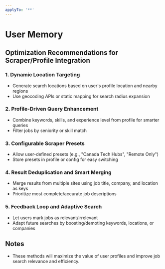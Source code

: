 ```yaml
---
applyTo: '**'
---
```


# User Memory

## Optimization Recommendations for Scraper/Profile Integration

### 1. Dynamic Location Targeting
- Generate search locations based on user's profile location and nearby regions
- Use geocoding APIs or static mapping for search radius expansion

### 2. Profile-Driven Query Enhancement
- Combine keywords, skills, and experience level from profile for smarter queries
- Filter jobs by seniority or skill match

### 3. Configurable Scraper Presets
- Allow user-defined presets (e.g., "Canada Tech Hubs", "Remote Only")
- Store presets in profile or config for easy switching

### 4. Result Deduplication and Smart Merging
- Merge results from multiple sites using job title, company, and location as keys
- Prioritize most complete/accurate job descriptions

### 5. Feedback Loop and Adaptive Search
- Let users mark jobs as relevant/irrelevant
- Adapt future searches by boosting/demoting keywords, locations, or companies

## Notes
- These methods will maximize the value of user profiles and improve job search relevance and efficiency.

